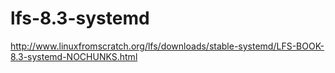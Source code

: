 # lfs-8.3-systemd

http://www.linuxfromscratch.org/lfs/downloads/stable-systemd/LFS-BOOK-8.3-systemd-NOCHUNKS.html
